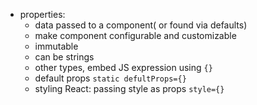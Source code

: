 - properties:
  - data passed to a component( or found via defaults)
  - make component configurable and customizable
  - immutable
  - can be strings
  - other types, embed JS expression using `{}`
  - default props `static defultProps={}`
  - styling React: passing style as props `style={}`
